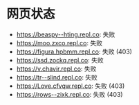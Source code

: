 # 网页状态
- https://beaspy--hting.repl.co: 失败
- https://moo.zxco.repl.co: 失败
- https://figura.hpbmm.repl.co: 失败 (403)
- https://ssd.zockq.repl.co: 失败
- https://v.chavir.repl.co: 失败
- https://tr--slind.repl.co: 失败
- https://Love.cfvqw.repl.co: 失败 (403)
- https://rows--zixk.repl.co: 失败 (403)
